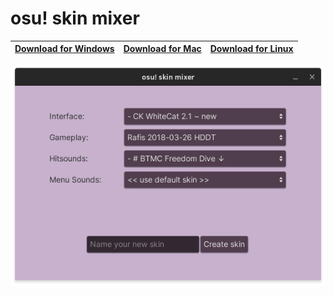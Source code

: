 # osu! skin mixer

[Download for Windows](https://github.com/rednir/OsuSkinMixer/releases/latest/download/osu-skin-mixer.exe) | [Download for Mac](https://github.com/rednir/OsuSkinMixer/releases/latest/download/osu-skin-mixer-macOS.zip) | [Download for Linux](https://github.com/rednir/OsuSkinMixer/releases/latest/download/osu-skin-mixer-linux.zip)
| -- | -- | -- |

![](preview.png)
